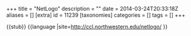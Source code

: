 +++
title = "NetLogo"
description = ""
date = 2014-03-24T20:33:18Z
aliases = []
[extra]
id = 11239
[taxonomies]
categories = []
tags = []
+++

{{stub}}
{{language
|site=http://ccl.northwestern.edu/netlogo/
}}
